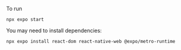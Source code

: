 To run 
```
npx expo start
```

You may need to install dependencies:

```
npx expo install react-dom react-native-web @expo/metro-runtime
```
